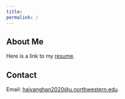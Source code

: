 ```yaml
---
title:
permalink: /
---
```

About Me
-----------
Here is a link to my [resume](https://users.eecs.northwestern.edu/~hhu010/docs/cv_hhy.pdf).

Contact
-----------
Email: [haiyanghan2020@u.northwestern.edu](mailto:haiyanghan2020@u.northwestern.edu).
